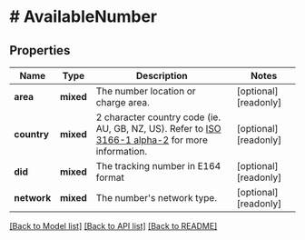 # # AvailableNumber

## Properties

Name | Type | Description | Notes
------------ | ------------- | ------------- | -------------
**area** | **mixed** | The number location or charge area. | [optional] [readonly]
**country** | **mixed** | 2 character country code (ie. AU, GB, NZ, US). Refer to [ISO 3166-1 alpha-2](https://en.wikipedia.org/wiki/ISO_3166-1_alpha-2) for more information. | [optional] [readonly]
**did** | **mixed** | The tracking number in E164 format | [optional] [readonly]
**network** | **mixed** | The number&#39;s network type. | [optional] [readonly]

[[Back to Model list]](../../README.md#models) [[Back to API list]](../../README.md#endpoints) [[Back to README]](../../README.md)
